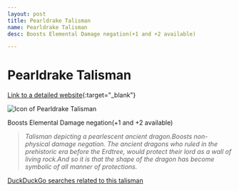 ```yaml
---
layout: post
title: Pearldrake Talisman
name: Pearldrake Talisman
desc: Boosts Elemental Damage negation(+1 and +2 available)

---
```

# Pearldrake Talisman
[Link to a detailed website](https://eldenring.wiki.fextralife.com/Pearldrake+Talisman){:target="_blank"}

![Icon of Pearldrake Talisman](https://eldenring.wiki.fextralife.com/file/Elden-Ring/pearldrake_talisman_talisman_elden_ring_wiki_guide_200px.png)

Boosts Elemental Damage negation(+1 and +2 available)

>*Talisman depicting a pearlescent ancient dragon.Boosts non-physical damage negation. The ancient dragons who ruled in the prehistoric era before the Erdtree, would protect their lord as a wall of living rock.And so it is that the shape of the dragon has become symbolic of all manner of protections.*

[DuckDuckGo searches related to this talisman]({{site.baseurl}}/searches/PearldrakeTalisman)


